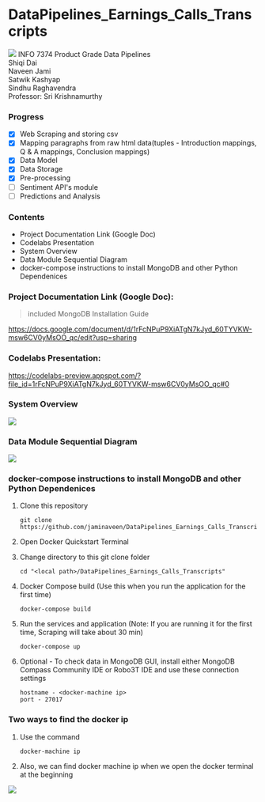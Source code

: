 # DataPipelines_Earnings_Calls_Transcripts
![](https://github.com/jaminaveen/DataPipelines_Earnings_Calls_Transcripts/blob/master/Notched%20N%20Motto_RB.png)
INFO 7374 Product Grade Data Pipelines</br>
Shiqi Dai</br>
Naveen Jami</br>
Satwik Kashyap</br>
Sindhu Raghavendra</br>
Professor: Sri Krishnamurthy</br>

### Progress
   - [x] Web Scraping and storing csv
   - [x] Mapping paragraphs from raw html data(tuples - Introduction mappings, Q & A mappings, Conclusion mappings)
   - [x] Data Model
   - [x] Data Storage 
   - [x] Pre-processing
   - [ ] Sentiment API's module
   - [ ] Predictions and Analysis

### Contents
   - Project Documentation Link (Google Doc)
   - Codelabs Presentation
   - System Overview
   - Data Module Sequential Diagram
   - docker-compose instructions to install MongoDB and other Python Dependenices

### Project Documentation Link (Google Doc):
> included MongoDB Installation Guide

https://docs.google.com/document/d/1rFcNPuP9XiATgN7kJyd_60TYVKW-msw6CV0yMsOO_qc/edit?usp=sharing

### Codelabs Presentation:

https://codelabs-preview.appspot.com/?file_id=1rFcNPuP9XiATgN7kJyd_60TYVKW-msw6CV0yMsOO_qc#0

### System Overview

![](https://github.com/jaminaveen/DataPipelines_Earnings_Calls_Transcripts/blob/master/INFO7374%20Project1%20Pipeline.jpeg)


### Data Module Sequential Diagram
![](https://github.com/jaminaveen/DataPipelines_Earnings_Calls_Transcripts/blob/master/Data_Module_Sequence_Diagram.png)

### docker-compose instructions to install MongoDB and other Python Dependenices

1. Clone this repository

       git clone https://github.com/jaminaveen/DataPipelines_Earnings_Calls_Transcripts.git

2. Open Docker Quickstart Terminal

3. Change directory to this git clone folder

       cd "<local path>/DataPipelines_Earnings_Calls_Transcripts"

3. Docker Compose build (Use this when you run the application for the first time)

       docker-compose build

4. Run the services and application (Note: If you are running it for the first time, Scraping will take about 30 min)
    
       docker-compose up

5. Optional - To check data in MongoDB GUI, install either MongoDB Compass Community IDE or Robo3T IDE and use these connection settings

       hostname - <docker-machine ip>
       port - 27017
    
### Two ways to find the docker ip

1. Use the command
       
       docker-machine ip
 
2. Also, we can find docker machine ip when we open the docker terminal at the beginning
 
  ![](https://github.com/jaminaveen/DataPipelines_Earnings_Calls_Transcripts/blob/master/dockermachine_ip.PNG)
       
    
    
